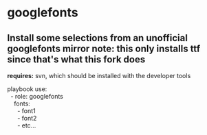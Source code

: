 googlefonts
=====
Install some selections from an unofficial googlefonts mirror
note: this only installs ttf since that's what this fork does
-----
**requires:** svn, which should be installed with the developer tools

playbook use:<br />
&nbsp;&nbsp;\- role: googlefonts<br />
&nbsp;&nbsp;&nbsp;&nbsp;fonts:<br />
&nbsp;&nbsp;&nbsp;&nbsp;&nbsp;&nbsp;- font1<br />
&nbsp;&nbsp;&nbsp;&nbsp;&nbsp;&nbsp;- font2<br />
&nbsp;&nbsp;&nbsp;&nbsp;&nbsp;&nbsp;- etc...<br />
